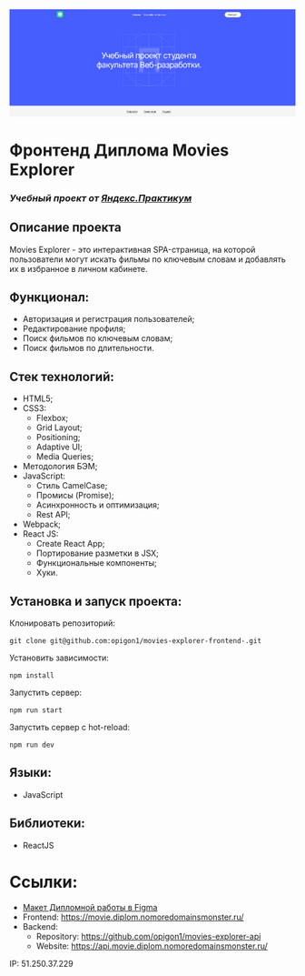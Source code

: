 <img src="./src/images/promo-md.png">

# Фронтенд Диплома Movies Explorer
### *Учебный проект от [Яндекс.Практикум](https://practicum.yandex.ru/web/)*

## Описание проекта
Movies Explorer - это интерактивная SPA-страница, на которой пользователи могут искать фильмы по ключевым словам и добавлять их в избранное в личном кабинете. 

## Функционал:
- Авторизация и регистрация пользователей;
- Редактирование профиля;
- Поиск фильмов по ключевым словам;
- Поиск фильмов по длительности.

## Стек технологий:
- HTML5;
- CSS3:
  - Flexbox;
  - Grid Layout;
  - Positioning;
  - Adaptive UI;
  - Media Queries;
- Методология БЭМ;
- JavaScript:
  - Стиль CamelCase;
  - Промисы (Promise);
  - Асинхронность и оптимизация;
  - Rest API;
- Webpack;
- React JS:
  - Create React App;
  - Портирование разметки в JSX;
  - Функциональные компоненты;
  - Хуки.

## Установка и запуск проекта:
Клонировать репозиторий:

    git clone git@github.com:opigon1/movies-explorer-frontend-.git

Установить зависимости:

    npm install

Запустить сервер:

    npm run start

Запустить сервер с hot-reload:

    npm run dev

## Языки:
- JavaScript

## Библиотеки:
- ReactJS

# Ссылки:
- [Макет Дипломной работы в Figma](https://www.figma.com/file/6FMWkB94wE7KTkcCgUXtnC/Дипломный-проект?type=design&node-id=1-298&mode=design&t=C3GMeJaY5kKKKLmL-0)
- Frontend: https://movie.diplom.nomoredomainsmonster.ru/
- Backend: 
  - Repository: https://github.com/opigon1/movies-explorer-api
  - Website: https://api.movie.diplom.nomoredomainsmonster.ru/

IP: 51.250.37.229
